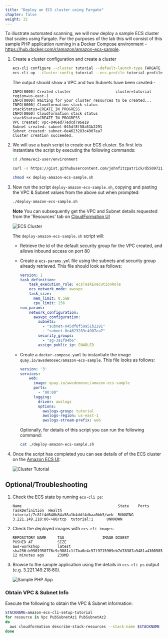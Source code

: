 ```yaml
---
title: "Deploy an ECS cluster using Fargate"
chapter: false
weight: 32
---
```


To illustrate automated scanning, we will now deploy a sample ECS cluster that scales using Fargate.  For the purposes of the lab this will consist of this sample PHP application running in a Docker Compose environment - https://hub.docker.com/r/amazon/amazon-ecs-sample.

1. Create a cluster configuration and create a cluster

    ```bash
    ecs-cli configure --cluster tutorial --default-launch-type FARGATE --config-name tutorial --region us-east-1
    ecs-cli up --cluster-config tutorial --ecs-profile tutorial-profile
    ```

    The output should show a VPC and two Subnets have been created:-

    ```logs
    INFO[0000] Created cluster                    cluster=tutorial region=us-east-1
    INFO[0000] Waiting for your cluster resources to be created...
    INFO[0000] Cloudformation stack status       stackStatus=CREATE_IN_PROGRESS
    INFO[0060] Cloudformation stack status       stackStatus=CREATE_IN_PROGRESS
    VPC created: vpc-046ed77edcd796e19
    Subnet created: subnet-045df8f58a51b2291
    Subnet created: subnet-0e4623283c4907ea7
    Cluster creation succeeded.
    ```

3. We will use a bash script to create our ECS cluster. So first lets instantiate the script by executing the following commands:

    ```bash
    cd /home/ec2-user/environment

    curl -s https://gist.githubusercontent.com/johnfitzpatrick/d55097212d9bb4e1442383a5e3339b01/raw/98953d9472edf4e023e00e28e28353687f9e726e/deploy-amazon-ecs-sample.sh > deploy-amazon-ecs-sample.sh

    chmod +x deploy-amazon-ecs-sample.sh
    ```

3. Now run the script `deploy-amazon-ecs-sample.sh`, copying and pasting the VPC & Subnet values from the above out when prompted:

    ```bash
    ./deploy-amazon-ecs-sample.sh
    ```

    **Note** You can subsequently get the VPC and Subnet details requested from the 'Resources' tab on [CloudFormation UI](https://console.aws.amazon.com/cloudformation/home)

    ![ECS Cluster](/images/40_module_2/image7.png)


    The `deploy-amazon-ecs-sample.sh` script will:

    - Retrieve the id of the default security group for the VPC created, and allows inbound access on port 80
    - Create a `ecs-params.yml` file using the subnets and security group already retrieved. This file should look as follows:

        ```yaml
        version: 1
        task_definition:
            task_execution_role: ecsTaskExecutionRole
            ecs_network_mode: awsvpc
            task_size:
              mem_limit: 0.5GB
              cpu_limit: 256
        run_params:
            network_configuration:
              awsvpc_configuration:
                subnets:
                  - "subnet-045df8f58a51b2291"
                  - "subnet-0e4623283c4907ea7"
                security_groups:
                  - "sg-3a1f94b6"
                assign_public_ip: ENABLED
        ```

    - Create a `docker-compose.yaml` to instantiate the image `quay.io/awsdemosec/amazon-ecs-sample`. This file looks as follows:

        ```yaml
        version: '3'
        services:
            web:
              image: quay.io/awsdemosec/amazon-ecs-sample
              ports:
                - "80:80"
              logging:
                driver: awslogs
                options:
                  awslogs-group: tutorial
                  awslogs-region: us-east-1
                  awslogs-stream-prefix: web
        ```

        Optionally, for details of this script you can run the following command:

        ```bash
        cat ./deploy-amazon-ecs-sample.sh
        ```    

6. Once the script has completed you can see details of of the ECS cluster on the [Amazon ECS UI](https://console.aws.amazon.com/ecs/home?region=us-east-1#/clusters/tutorial/services):

    ![Cluster Tutorial](/images/40_module_2/image5.png)


## Optional/Troubleshooting

1. Check the ECS state by running `ecs-cli ps`:

    ```logs
    Name                                           State    Ports                     TaskDefinition  Health
    tutorial/7c81f4d640b84a58a1b4ddf4dbaa0bb5/web  RUNNING  3.221.149.218:80->80/tcp  tutorial:1      UNKNOWN
    ```

2. Check the deployed images with `ecs-cli images`:

    ```logs
    REPOSITORY NAME     TAG                 IMAGE DIGEST                                                              PUSHED AT           SIZE                
    aws-workshop        latest              sha256:b9901958776c9c9881c1f7ba0e4c57f9715909eb7d78387a9481a4300585aab3   12 minutes ago      239MB               
    ```

3. Browse to the sample application using the details in `ecs-cli ps` output (e.g. 3.221.149.218:80).

    ![Sample PHP App](/images/simple_php_app.png)


### Obtain VPC & Subnet Info

Execute the following to obtain the VPC & Subnet information:

```bash
STACKNAME=amazon-ecs-cli-setup-tutorial
for resource in Vpc PubSubnetAz1 PubSubnetAz2
do
  aws cloudformation describe-stack-resources --stack-name $STACKNAME --query 'StackResources[?LogicalResourceId=='"'$resource'"'].PhysicalResourceId' --output text
done
```
